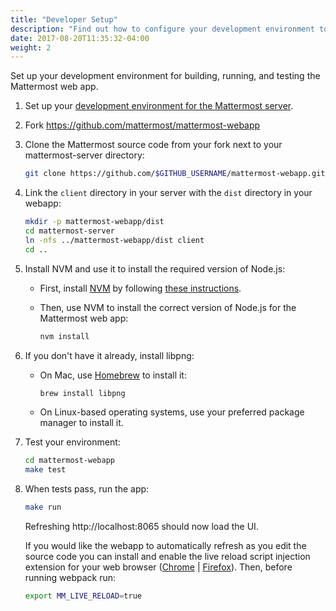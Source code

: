 ```yaml
---
title: "Developer Setup"
description: "Find out how to configure your development environment to build, run, and test the Mattermost web app."
date: 2017-08-20T11:35:32-04:00
weight: 2
---
```


Set up your development environment for building, running, and testing the Mattermost web app.

1. Set up your [development environment for the Mattermost server](/contribute/server/developer-setup/).

2. Fork https://github.com/mattermost/mattermost-webapp

3. Clone the Mattermost source code from your fork next to your mattermost-server directory:

    ```sh
    git clone https://github.com/$GITHUB_USERNAME/mattermost-webapp.git
    ```

4. Link the `client` directory in your server with the `dist` directory in your webapp:

    ```sh
    mkdir -p mattermost-webapp/dist
    cd mattermost-server
    ln -nfs ../mattermost-webapp/dist client
    cd ..
    ```

5. Install NVM and use it to install the required version of Node.js:

    - First, install [NVM](https://github.com/nvm-sh/nvm) by following [these instructions](https://github.com/nvm-sh/nvm#installing-and-updating).

    - Then, use NVM to install the correct version of Node.js for the Mattermost web app:
        ```sh
        nvm install
        ```

6. If you don't have it already, install libpng:

    - On Mac, use [Homebrew](https://brew.sh/) to install it:

        ```sh
        brew install libpng
        ```

    - On Linux-based operating systems, use your preferred package manager to install it.

7. Test your environment:

    ```sh
    cd mattermost-webapp
    make test
    ```

8. When tests pass, run the app:

     ```sh
    make run
    ```

    Refreshing http://localhost:8065 should now load the UI.

    If you would like the webapp to automatically refresh as you edit the source code you can install and enable the live reload script injection extension for your web browser ([Chrome](https://chrome.google.com/webstore/detail/remotelivereload/jlppknnillhjgiengoigajegdpieppei/related?hl=en) | [Firefox](https://addons.mozilla.org/en-US/firefox/addon/livereload-web-extension/)). Then, before running webpack run:

    ```sh
    export MM_LIVE_RELOAD=true
    ```
